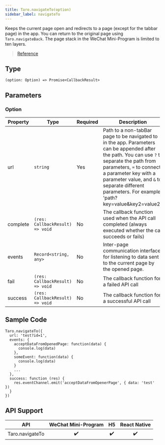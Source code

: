 ```yaml
---
title: Taro.navigateTo(option)
sidebar_label: navigateTo
---
```


Keeps the current page open and redirects to a page (except for the tabbar page) in the app. You can return to the original page using `Taro.navigateBack`. The page stack in the WeChat Mini-Program is limited to ten layers.

> [Reference](https://developers.weixin.qq.com/miniprogram/en/dev/api/route/wx.navigateTo.html)

## Type

```tsx
(option: Option) => Promise<CallbackResult>
```

## Parameters

### Option

<table>
  <thead>
    <tr>
        <th>Property</th>
      <th>Type</th>
      <th style={{ textAlign: "center"}}>Required</th>
      <th>Description</th>
    </tr>
  </thead>
  <tbody>
    <tr>
      <td>url</td>
      <td><code>string</code></td>
      <td style={{ textAlign: "center"}}>Yes</td>
      <td>
      Path to a non-tabBar page to be navigated to in the app. Parameters can be appended after the path. You can use <code>?</code> to separate the path from parameters, <code>=</code> to connect a parameter key with a parameter value, and <code>&amp;</code> to separate different parameters. For example, 'path?key=value&amp;key2=value2'.</td>
    </tr>
    <tr>
      <td>complete</td>
      <td><code>(res: CallbackResult) =&gt; void</code></td>
      <td style={{ textAlign: "center"}}>No</td>
      <td>The callback function used when the API call completed (always executed whether the call succeeds or fails)</td>
    </tr>
    <tr>
      <td>events</td>
      <td><code>Record&lt;string, any&gt;</code></td>
      <td style={{ textAlign: "center"}}>No</td>
      <td>Inter-page communication interface for listening to data sent to the current page by the opened page.</td>
    </tr>
    <tr>
      <td>fail</td>
      <td><code>(res: CallbackResult) =&gt; void</code></td>
      <td style={{ textAlign: "center"}}>No</td>
      <td>The callback function for a failed API call</td>
    </tr>
    <tr>
      <td>success</td>
      <td><code>(res: CallbackResult) =&gt; void</code></td>
      <td style={{ textAlign: "center"}}>No</td>
      <td>The callback function for a successful API call</td>
    </tr>
  </tbody>
</table>

## Sample Code

```tsx
Taro.navigateTo({
  url: 'test?id=1',
  events: {
    acceptDataFromOpenedPage: function(data) {
      console.log(data)
    },
    someEvent: function(data) {
      console.log(data)
    }
    ...
  },
  success: function (res) {
    res.eventChannel.emit('acceptDataFromOpenerPage', { data: 'test' })
  }
})
```

## API Support

| API | WeChat Mini-Program | H5 | React Native |
| :---: | :---: | :---: | :---: |
| Taro.navigateTo | ✔️ | ✔️ | ✔️ |
